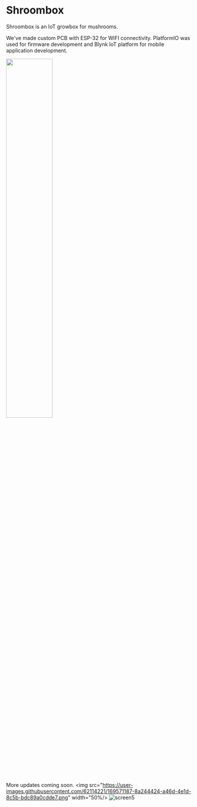 # Shroombox
Shroombox is an IoT growbox for mushrooms.

We've made custom PCB with ESP-32 for WIFI connectivity. PlatformIO was used for firmware development and Blynk IoT platform for mobile application development.


<img src="!https://user-images.githubusercontent.com/62114221/168135903-5e164c6f-2e40-4e95-b18e-9f6f2381066e.jpg"  height="50%">

More updates coming soon.
<img src="https://user-images.githubusercontent.com/62114221/169571187-8a244424-a46d-4e1d-8c5b-bdc89a0cdde7.png" width="50%/>
![screen5](https://user-images.githubusercontent.com/62114221/169571206-ede849d2-a672-423d-963b-055eeea52ae8.png)
